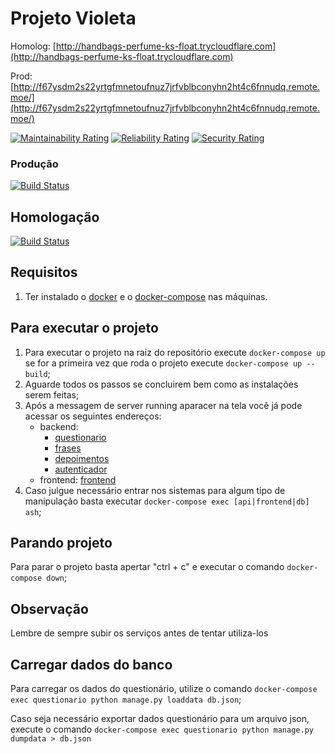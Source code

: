 # Projeto Violeta
Homolog: [http://handbags-perfume-ks-float.trycloudflare.com](http://handbags-perfume-ks-float.trycloudflare.com)

Prod: [http://f67ysdm2s22yrtgfmnetoufnuz7jrfvblbconyhn2ht4c6fnnudq.remote.moe/](http://f67ysdm2s22yrtgfmnetoufnuz7jrfvblbconyhn2ht4c6fnnudq.remote.moe/)

[![Maintainability Rating](https://sonarcloud.io/api/project_badges/measure?project=fga-eps-mds_Violeta-Desenvolvimento&metric=sqale_rating)](https://sonarcloud.io/dashboard?id=fga-eps-mds_Violeta-Desenvolvimento)
[![Reliability Rating](https://sonarcloud.io/api/project_badges/measure?project=fga-eps-mds_Violeta-Desenvolvimento&metric=reliability_rating)](https://sonarcloud.io/dashboard?id=fga-eps-mds_Violeta-Desenvolvimento)
[![Security Rating](https://sonarcloud.io/api/project_badges/measure?project=fga-eps-mds_Violeta-Desenvolvimento&metric=security_rating)](https://sonarcloud.io/dashboard?id=fga-eps-mds_Violeta-Desenvolvimento)

### Produção
[![Build Status](https://f6c06a6f28ac.ngrok.io/buildStatus/icon?job=violeta)](https://f6c06a6f28ac.ngrok.io/job/violeta/)
## Homologação
[![Build Status](https://f6c06a6f28ac.ngrok.io/buildStatus/icon?job=violeta-dev)](https://f6c06a6f28ac.ngrok.io/job/violeta-dev/)
## Requisitos
1. Ter instalado o [docker](https://docs.docker.com/get-docker/) e o [docker-compose](https://docs.docker.com/compose/install/) nas máquinas.

## Para executar o projeto
1. Para executar o projeto na raiz do repositório execute `docker-compose up`
se for a primeira vez que roda o projeto execute `docker-compose up --build`;
2. Aguarde todos os passos se concluirem bem como as instalações serem feitas;
3. Após a messagem de server running aparacer na tela você já pode acessar os seguintes endereços:
      * backend: 
          *  [questionario](http://localhost:8001/)
          *  [frases](http://localhost:8002/)
          *  [depoimentos](http://localhost:8003/)
          *  [autenticador](http://localhost:8004/)
      * frontend: [frontend](http://localhost:3000/)
4. Caso julgue necessário entrar nos sistemas para algum tipo de manipulação basta executar `docker-compose exec [api|frontend|db] ash`;

## Parando projeto
Para parar o projeto basta apertar "ctrl + c" e executar o comando `docker-compose down`;

## Observação
Lembre de sempre subir os serviços antes de tentar utiliza-los

## Carregar dados do banco
Para carregar os dados do questionário, utilize o comando `docker-compose exec questionario python manage.py loaddata db.json`;

Caso seja necessário exportar dados questionário para um arquivo json, execute o comando `docker-compose exec questionario python manage.py dumpdata > db.json`
